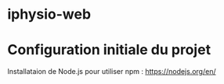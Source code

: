 # iphysio-web
# Configuration initiale du projet

Installataion de Node.js pour utiliser npm : 
https://nodejs.org/en/
